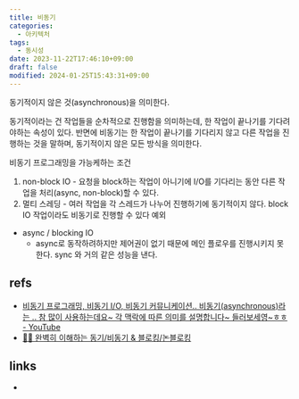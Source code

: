 ```yaml
---
title: 비동기
categories:
  - 아키텍처
tags:
  - 동시성
date: 2023-11-22T17:46:10+09:00
draft: false
modified: 2024-01-25T15:43:31+09:00
---
```

동기적이지 않은 것(asynchronous)을 의미한다. 

동기적이라는 건 작업들을 순차적으로 진행함을 의미하는데, 한 작업이 끝나기를 기다려야하는 속성이 있다. 반면에 비동기는 한 작업이 끝나기를 기다리지 않고 다른 작업을 진행하는 것을 말하며, 동기적이지 않은 모든 방식을 의미한다.


비동기 프로그래밍을 가능케하는 조건
1. non-block IO - 요청을 block하는 작업이 아니기에 I/O를 기다리는 동안 다른 작업을 처리(async, non-block)할 수 있다.
2. 멀티 스레딩 - 여러 작업을 각 스레드가 나누어 진행하기에 동기적이지 않다. block IO 작업이라도 비동기로 진행할 수 있다
예외
- async / blocking IO
	- async로 동작하려하지만 제어권이 없기 때문에 메인 플로우를 진행시키지 못한다. sync 와 거의 같은 성능을 낸다. 


## refs
- [비동기 프로그래밍, 비동기 I/O, 비동기 커뮤니케이션.. 비동기(asynchronous)라는 .. 참 많이 사용하는데요\~ 각 맥락에 따른 의미를 설명합니다\~ 들러보세영\~ㅎㅎ - YouTube](https://www.youtube.com/watch?v=EJNBLD3X2yg&ab_channel=%EC%89%AC%EC%9A%B4%EC%BD%94%EB%93%9C)
- [👩‍💻 완벽히 이해하는 동기/비동기 & 블로킹/논블로킹](https://inpa.tistory.com/entry/%F0%9F%91%A9%E2%80%8D%F0%9F%92%BB-%EB%8F%99%EA%B8%B0%EB%B9%84%EB%8F%99%EA%B8%B0-%EB%B8%94%EB%A1%9C%ED%82%B9%EB%85%BC%EB%B8%94%EB%A1%9C%ED%82%B9-%EA%B0%9C%EB%85%90-%EC%A0%95%EB%A6%AC)


## links
- 
